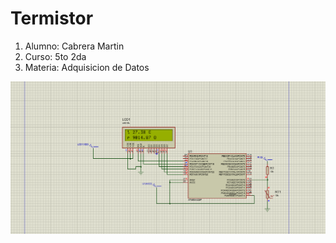 # Termistor

1. Alumno: Cabrera Martin
2. Curso: 5to 2da
3. Materia: Adquisicion de Datos
   
  <img src="./circ.png">
